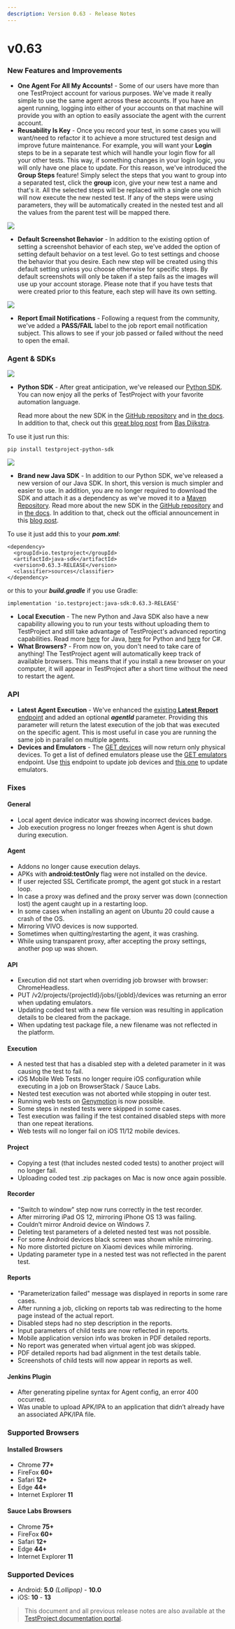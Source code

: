 ```yaml
---
description: Version 0.63 - Release Notes
---
```


# v0.63

### New Features and Improvements

* **One Agent For All My Accounts!** - Some of our users have more than one TestProject account for various purposes. We've made it really simple to use the same agent across these accounts. If you have an agent running, logging into either of your accounts on that machine will provide you with an option to easily associate the agent with the current account.
* **Reusability Is Key** - Once you record your test, in some cases you will want/need to refactor it to achieve a more structured test design and improve future maintenance. For example, you will want your **Login** steps to be in a separate test which will handle your login flow for all your other tests. This way, if something changes in your login logic, you will only have one place to update. For this reason, we've introduced the **Group Steps** feature! Simply select the steps that you want to group into a separated test, click the **group** icon, give your new test a name and that's it. All the selected steps will be replaced with a single one which will now execute the new nested test. If any of the steps were using parameters, they will be automatically created in the nested test and all the values from the parent test will be mapped there.

![](https://storage-static.testproject.io/release-notes/0.63/group-steps.gif)

* **Default Screenshot Behavior** - In addition to the existing option of setting a screenshot behavior of each step, we've added the option of setting default behavior on a test level. Go to test settings and choose the behavior that you desire. Each new step will be created using this default setting unless you choose otherwise for specific steps. By default screenshots will only be taken if a step fails as the images will use up your account storage. Please note that if you have tests that were created prior to this feature, each step will have its own setting.

![](https://storage-static.testproject.io/release-notes/0.63/screenshot-behavior.gif)

* **Report Email Notifications** - Following a request from the community, we've added a **PASS/FAIL** label to the job report email notification subject. This allows to see if your job passed or failed without the need to open the email.

### Agent & SDKs

![](https://storage-static.testproject.io/release-notes/0.63/python-logo.png)

* **Python SDK** - After great anticipation, we've released our [Python SDK](https://pypi.org/project/testproject-python-sdk/). You can now enjoy all the perks of TestProject with your favorite automation language.  

  Read more about the new SDK in the [GitHub repository](https://github.com/testproject-io/python-sdk) and in [the docs](https://docs.testproject.io/testproject-sdk/python-sdk). In addition to that, check out this [great blog post](https://blog.testproject.io/2020/07/15/getting-started-with-testproject-python-sdk/) from [Bas Dijkstra](https://blog.testproject.io/author/basdijkstra/).

To use it just run this:

```text
pip install testproject-python-sdk
```

![](https://storage-static.testproject.io/release-notes/0.63/java-logo.png)

* **Brand new Java SDK** - In addition to our Python SDK, we've released a new version of our Java SDK. In short, this version is much simpler and easier to use. In addition, you are no longer required to download the SDK and attach it as a dependency as we've moved it to a [Maven Repository](https://search.maven.org/artifact/io.testproject/java-sdk). Read more about the new SDK in the [GitHub repository](https://github.com/testproject-io/java-sdk) and in [the docs](https://docs.testproject.io/testproject-sdk/java-sdk). In addition to that, check out the official announcement in this [blog post](https://blog.testproject.io/2020/07/14/announcing-testproject-new-opensdk/).

To use it just add this to your _**pom.xml**_:

```markup
<dependency>
  <groupId>io.testproject</groupId>
  <artifactId>java-sdk</artifactId>
  <version>0.63.3-RELEASE</version>
  <classifier>sources</classifier>
</dependency>
```

or this to your _**build.gradle**_ if you use Gradle:

```text
implementation 'io.testproject:java-sdk:0.63.3-RELEASE'
```

* **Local Execution** - The new Python and Java SDK also have a new capability allowing you to run your tests without uploading them to TestProject and still take advantage of TestProject's advanced reporting capabilities. Read more [here](https://docs.testproject.io/testproject-sdk/java-sdk#tests-reports) for Java, [here](https://docs.testproject.io/testproject-sdk/python-sdk#test-reports) for Python and [here](https://docs.testproject.io/testproject-sdk/c-sdk#tests-reports) for C\#.
* **What Browsers?** - From now on, you don't need to take care of anything! The TestProject agent will automatically keep track of available browsers. This means that if you install a new browser on your computer, it will appear in TestProject after a short time without the need to restart the agent.

### API

* **Latest Agent Execution** - We've enhanced the [existing **Latest Report** endpoint](https://api.testproject.io/docs/v2/#/Reports/Reports_GetV2ProjectsByProjectIdJobsByJobIdReportsLatest) and added an optional _**agentId**_ parameter. Providing this parameter will return the latest execution of the job that was executed on the specific agent. This is most useful in case you are running the same job in parallel on multiple agents.
* **Devices and Emulators** - The [GET devices](https://api.testproject.io/docs/v2/#/Jobs/Jobs_GetJobPhysicalDevices) will now return only physical devices. To get a list of defined emulators please use the [GET emulators](https://api.testproject.io/docs/v2/#/Jobs/Jobs_GetJobEmulatorDevices) endpoint. Use [this](https://api.testproject.io/docs/v2/#/Jobs/Jobs_UpdateJobPhysicalDevicesAsync) endpoint to update job devices and [this one](https://api.testproject.io/docs/v2/#/Jobs/Jobs_UpdateJobEmulatorsAsync) to update emulators.

### Fixes

#### General

* Local agent device indicator was showing incorrect devices badge.
* Job execution progress no longer freezes when Agent is shut down during execution.

#### Agent

* Addons no longer cause execution delays.
* APKs with **android:testOnly** flag were not installed on the device.
* If user rejected SSL Certificate prompt, the agent got stuck in a restart loop.
* In case a proxy was defined and the proxy server was down \(connection lost\) the agent caught up in a restarting loop.
* In some cases when installing an agent on Ubuntu 20 could cause a crash of the OS.
* Mirroring VIVO devices is now supported.
* Sometimes when quitting/restarting the agent, it was crashing.
* While using transparent proxy, after accepting the proxy settings, another pop up was shown.

#### API

* Execution did not start when overriding job browser with browser: ChromeHeadless.
* PUT /v2/projects/{projectId}/jobs/{jobId}/devices was returning an error when updating emulators. 
* Updating coded test with a new file version was resulting in application details to be cleared from the package.
* When updating test package file, a new filename was not reflected in the platform.

#### Execution

* A nested test that has a disabled step with a deleted parameter in it was causing the test to fail.
* iOS Mobile Web Tests no longer require iOS configuration while executing in a job on BrowserStack / Sauce Labs.
* Nested test execution was not aborted while stopping in outer test.
* Running web tests on [Genymotion](https://www.genymotion.com/) is now possible.
* Some steps in nested tests were skipped in some cases.
* Test execution was failing if the test contained disabled steps with more than one repeat iterations.
* Web tests will no longer fail on iOS 11/12 mobile devices.

#### Project

* Copying a test \(that includes nested coded tests\) to another project will no longer fail.
* Uploading coded test .zip packages on Mac is now once again possible.

#### Recorder

* "Switch to window" step now runs correctly in the test recorder.
* After mirroring iPad OS 12, mirroring iPhone OS 13 was failing.
* Couldn’t mirror Android device on Windows 7.
* Deleting test parameters of a deleted nested test was not possible.
* For some Android devices black screen was shown while mirroring.
* No more distorted picture on Xiaomi devices while mirroring.
* Updating parameter type in a nested test was not reflected in the parent test.

#### Reports

* "Parameterization failed" message was displayed in reports in some rare cases.
* After running a job, clicking on reports tab was redirecting to the home page instead of the actual report.
* Disabled steps had no step description in the reports.
* Input parameters of child tests are now reflected in reports.
* Mobile application version info was broken in PDF detailed reports.
* No report was generated when virtual agent job was skipped.
* PDF detailed reports had bad alignment in the test details table.
* Screenshots of child tests will now appear in reports as well.

#### Jenkins Plugin

* After generating pipeline syntax for Agent config, an error 400 occurred.
* Was unable to upload APK/IPA to an application that didn’t already have an associated APK/IPA file.

### Supported Browsers

#### Installed Browsers

* Chrome **77+**
* FireFox **60+**
* Safari **12+**
* Edge **44+**
* Internet Explorer **11**

#### Sauce Labs Browsers

* Chrome **75+**
* FireFox **60+**
* Safari **12+**
* Edge **44+**
* Internet Explorer **11**

### Supported Devices

* Android: **5.0** _\(Lollipop\)_ - **10.0**
* iOS: **10** - **13**

> This document and all previous release notes are also available at the [TestProject documentation portal](https://docs.testproject.io/releases).

